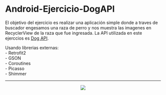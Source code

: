 # Android-Ejercicio-DogAPI

<p>El objetivo del ejercicio es realizar una aplicación simple donde  a traves de buscador engesamos 
una raza de perro y nos muestra las imagenes en RecyclerView de la raza que fue ingresada. 
La API utilizada en este ejerccios es <a href="https://dog.ceo/dog-api/">Dog API</a>.</p>
<p>Usando librerias externas:<br>
- Retrofit2<br>
- GSON<br>
- Coroutines<br>
- Picasso<br>
- Shimmer
</p>
<hr>
<div align="center">
<img src="https://github.com/ArtemioD/ejDogAPI/blob/main/app/src/main/res/drawable/dog_api.png"/>
</div>
